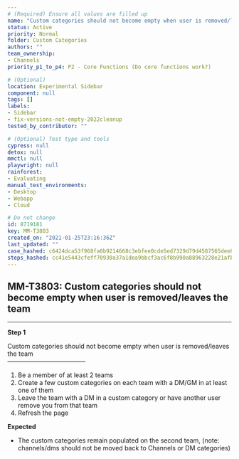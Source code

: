```yaml
---
# (Required) Ensure all values are filled up
name: "Custom categories should not become empty when user is removed/leaves the team"
status: Active
priority: Normal
folder: Custom Categories
authors: ""
team_ownership:
- Channels
priority_p1_to_p4: P2 - Core Functions (Do core functions work?)

# (Optional)
location: Experimental Sidebar
component: null
tags: []
labels:
- Sidebar
- fix-versions-not-empty-2022cleanup
tested_by_contributor: ""

# (Optional) Test type and tools
cypress: null
detox: null
mmctl: null
playwright: null
rainforest:
- Evaluating
manual_test_environments:
- Desktop
- Webapp
- Cloud

# Do not change
id: 8719181
key: MM-T3803
created_on: "2021-01-25T23:16:36Z"
last_updated: ""
case_hashed: c6424dca53f968fa0b9214668c3ebfee0cde5ed7329d79d4587565dee83eb0dde5e56997fd80f2447b9691ff07806a85
steps_hashed: cc41e5443cfeff70930a37a1dea9bbcf3ac6f8b990a88963228e21afbf381cbd10acab370496da031e5bf491eb51f205
---
```


<!-- (Auto-generated) Based on frontmatter's "key" and "name" -->

## MM-T3803: Custom categories should not become empty when user is removed/leaves the team

---

**Step 1**

Custom categories should not become empty when user is removed/leaves the team\
–––––––––––––––––––––––––

1. Be a member of at least 2 teams
2. Create a few custom categories on each team with a DM/GM in at least one of them
3. Leave the team with a DM in a custom category or have another user remove you from that team
4. Refresh the page

**Expected**

- The custom categories remain populated on the second team, (note: channels/dms should not be moved back to Channels or DM categories)
